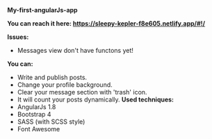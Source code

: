 <b>My-first-angularJs-app</b>

<b>You can reach it here: https://sleepy-kepler-f8e605.netlify.app/#!/</b>

<b>Issues:</b>
-  Messages view don't have functons yet!

<b>You can:</b>
-  Write and publish posts.
-  Change your profile background.
-  Clear your message section with 'trash' icon.
-  It will count your posts dynamically.
<b>Used techniques:</b>
-  AngularJs 1.8
-  Bootstrap 4
-  SASS (with SCSS style)
-  Font Awesome
